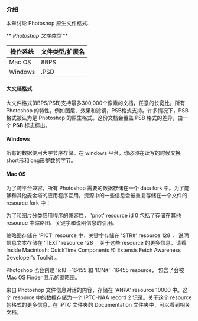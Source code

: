 ### 介绍

本章讨论 Photoshop 原生文件格式.

** *Photoshop 文件类型* **

| 操作系统 | 文件类型/扩展名 |
| ------- | ------------ |
| Mac OS  | 8BPS |
| Windows | .PSD |
	  
#### 大文档格式

大文件格式(8BPS/PSB)支持最多300,000个像素的文档，任意的长宽比。所有 Photoshop 的特性，例如图层、效果和滤镜，PSB格式支持。许多情况下，PSB格式被认为是 Photoshop 的原生格式。这份文档会覆盖 PSB 格式的差异，由一个 **PSB** 标志标出。

#### Windows

所有的数据使用大字节序存储。在 windows 平台，你必须在读写的时候交换short形和long形整数的字节。

#### Mac OS

为了跨平台兼容，所有 Photoshop 需要的数据存储在一个 data fork 中。为了能够和其他麦金塔的应用程序互用，资源中的一些信息会被重复存储在一个文件的 resource fork 中：

为了和图片分类应用程序的兼容性， 'pnot' resource id 0 包括了存储在其他 resource 中缩略图、关键字和说明信息的引用。

缩略图存储在 'PICT' resource 中，关键字存储在 'STR#' resource 128 ， 说明信息文本存储在 'TEXT' resource 128 。关于这些 resource 的更多信息，请看  Inside Macintosh: QuickTime Components 和 Extensis Fetch Awareness Developer's Toolkit 。

Photoshop 也会创建 'icl8' -16455 和 'ICN#' -16455 resource， 包含了会被 Mac OS Finder 显示的缩略图。

来自 Photoshop 文件信息对话的内容，存储在 'ANPA' resource 10000 中。这个 resource 中的数据存储为一个 IPTC-NAA record 2 记录。关于这个 resource 的格式的更多信息，在 IPTC 文件夹的 Documentation 文件夹中，可以看到相关文档。



